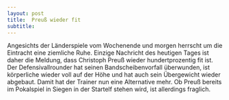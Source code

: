```yaml
---
layout: post
title:  Preuß wieder fit
subtitle:  
---
```


Angesichts der Länderspiele vom Wochenende und morgen herrscht um die Eintracht eine ziemliche Ruhe. Einzige Nachricht des heutigen Tages ist daher die Meldung, dass Christoph Preuß wieder hundertprozentig fit ist. Der Defensivallrounder hat seinen Bandscheibenvorfall überwunden, ist körperliche wieder voll auf der Höhe und hat auch sein Übergewicht wieder abgebaut. Damit hat der Trainer nun eine Alternative mehr. Ob Preuß bereits im Pokalspiel in Siegen in der Startelf stehen wird, ist allerdings fraglich.


